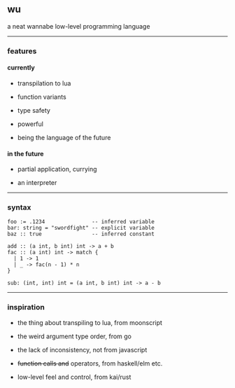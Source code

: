 ## wu
a neat wannabe low-level programming language

---

### features

#### currently

- transpilation to lua

- function variants

- type safety

- powerful

- being the language of the future

#### in the future

- partial application, currying

- an interpreter

---

### syntax

```
foo := .1234               -- inferred variable
bar: string = "swordfight" -- explicit variable
baz :: true                -- inferred constant
```

```
add :: (a int, b int) int -> a + b
fac :: (a int) int -> match {
  | 1 -> 1
  | _ -> fac(n - 1) * n
}
```

```
sub: (int, int) int = (a int, b int) int -> a - b
```

---

### inspiration

- the thing about transpiling to lua, from moonscript

- the weird argument type order, from go

- the lack of inconsistency, not from javascript

- ~~function calls and~~ operators, from haskell/elm etc.

- low-level feel and control, from kai/rust
